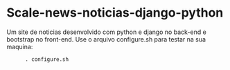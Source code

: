 # Scale-news-noticias-django-python
Um site de noticias desenvolvido com python e django no back-end e bootstrap no front-end. Use o arquivo configure.sh para testar na sua maquina:

      
      
          . configure.sh
          
          


